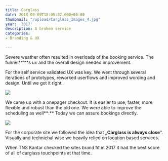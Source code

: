 ```yaml
---
title: Carglass
date: 2018-08-09T18:05:37.000+00:00
thumbnail: "/upload/Carglass_Images_4.jpg"
year: '2017'
description: A broken service
categories:
- Branding & UX

---
```

Severe weather often resulted in overloads of the booking service. The funnel**’**s ux and the overall design needed improvement.

For the self service validated UX was key. We went through several iterations of prototypes, reworked userflows and improved wording and design. Until we got it right.

![](/upload/Carglass_Images_3.jpg)

We came up with a onepager checkout. It is easier to use, faster, more flexible and robust than the old one. We were able to improve the scheduling as well**:** Today we can assure bookings directly.

![](/upload/Carglass_Images_9.jpg)

For the corporate site we followed the idea that **„Carglass is always close**“. Visually and technichal wise we heavily relied on location based services.

When TNS Kantar checked the sites brand fit in 2017 it had the best score of all of carglass touchpoints at that time.